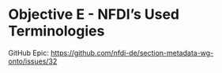 # Objective E - NFDI’s Used Terminologies

GitHub Epic: https://github.com/nfdi-de/section-metadata-wg-onto/issues/32
